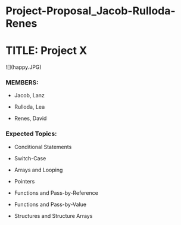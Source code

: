 # Project-Proposal_Jacob-Rulloda-Renes
<h1>TITLE: Project X</h1>
![](happy.JPG)
<h3>MEMBERS:</h3>
<ul>
<li><p>Jacob, Lanz</p></li>
<li><p>Rulloda, Lea</p></li>
<li><p>Renes, David</p></li></ul>
<h3>Expected Topics:</h3>
<ul>
<li><p>Conditional Statements</p></li>
<li><p>Switch-Case</p></li>
<li><p>Arrays and Looping</p></li>
<li><p>Pointers</li></p>
<li><p>Functions and Pass-by-Reference</p></li>
<li><p>Functions and Pass-by-Value</p></li>
<li><p>Structures and Structure Arrays</p></li></ul>
